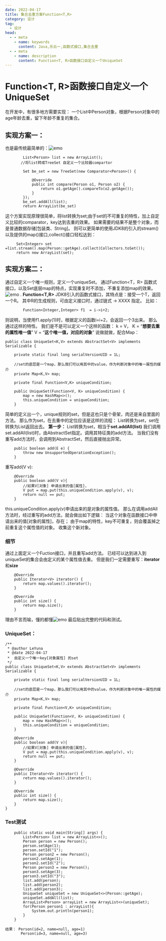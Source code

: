 ```yaml
---
date: 2022-04-17
title: 集合去重方案Function<T,R>
category: 设计
tag:
  - 设计
head:
  - - meta
    - name: keywords
      content: Java,乐云一,函数式接口,集合去重
  - - meta
    - name: description
      content: Function<T, R>函数接口自定义一个UniqueSet
---
```

# Function<T, R>函数接口自定义一个UniqueSet

在开发中，有很多地方需要实现：
一个List中Person对象，根据Person对象中的age年龄去重，留下年龄不重复的集合。

## 实现方案一：
也是最传统最简单的：![emo](https://leyunone-img.oss-cn-hangzhou.aliyuncs.com/image/emo/QQ图片20220302210445.jpg)
```
        List<Person> list = new ArrayList();
       //将list转成TreeSet 自定义一个比较器compartor

        Set be_set = new TreeSet(new Comparator<Person>() {

            @Override
            public int compare(Person o1, Person o2) {
                return o1.getAge().compareTo(o2.getAge());
            }
        });
        be_set.addAll(list);
        return ArrayList(be_set)
```
这个方案实现原理很简单，将list转换为set;由于set的不可重复的特性，加上自定义比较的comparator，key达到去重的效果。
如果需要的结果不是整个对象，而是普通数据存储[包装类、String]。
则可以更简单的使用JDK8的引入的stream()以及提供的map()接口,collect()接口轻松达到：
```
     Set<Integer> set =list.stream().map(Person::getAge).collect(Collectors.toSet());
     return new ArrayList(set);
```

## 实现方案二：
通过自定义一个唯一规则，定义一个uniqueSet。
通过Function<T，R> 函数式接口，以及Set底层map的特点，实现重复时不添加，不重复添加map的效果。![emo](https://leyunone-img.oss-cn-hangzhou.aliyuncs.com/image/emo/QQ图片20220302210521.jpg)
.
**Function<T,R>**
JDK8引入的函数式接口，其特点是：接受一个T，返回一个R。
其中R的生成规则，可由定义接口时，通过链式 -> XXXX 指定。
比如：
```
        Function<Integer,Integer> f1  = i->i+2;
```
则说明，当使用f1.apply(1)时，根据定义的函数i=i+2，会返回一个3出来。
那么通过这样的特性。
我们是不是可以定义一个这样的函数： k =  V，
K = “**想要去重的属性唯一值**”
V = “**这个唯一值，对应的对象**”
说做就做，配合Map：
```
public class UniqueSet<K,V> extends AbstractSet<V> implements Serializable {
    
    private static final long serialVersionUID = 1L;

    //set的底层是一个map，那么我们可以用其中的value，作为判断对象中的唯一属性的媒介
    private Map<K,V> map;
    
    private final Function<V,K> uniqueCondition;

    public UniqueSet(Function<V, K> uniqueCondition) {
        map = new HashMap<>();
        this.uniqueCondition = uniqueCondition;
    }
```

简单的定义出一个，unique规则的set，但是这也只是个骨架，肉还是来自里面的方法。
那么作为set，在去重中的定位应该是这样的流程：
List转换为set，set在转换为List返回出去。
**第一步：**
List转换为set，相当于**set.addAll(list)**
我们调用set.addAll(list)时，由AbstractSet指定。调用其特征类的add方法。
当我们没有重写add方法时，会调用到AbstractSet，然后直接抛出异常。
```
    public boolean add(E e) {
        throw new UnsupportedOperationException();
    }
```
重写add(V v):
```
    @Override
    public boolean add(V v){
        //如果V[对象] 申请出来的值[属性]，
        V put = map.put(this.uniqueCondition.apply(v), v);
        return null == put;
    }
```
this.uniqueCondition.apply(v)申请出来的是对象的属性值。
那么在调用addAll方法时，经过重写的add方法，就会做出如下逻辑：
当这个对象在函数接口中申请出来的值[对象的属性]，存在；
由于map的特性，key不可重复，则会覆盖掉之前重复这个属性值的对象。
收集这个新对象。

### 细节
通过上面定义一个Fuction接口，并且重写add方法。
已经可以达到进入到uniqueSet的集合会由定义的某个属性值去重。
但是我们一定需要重写：**iterator**和**size**
```
    @Override
    public Iterator<V> iterator() {
        return map.values().iterator();
    }

    @Override
    public int size() {
        return map.size();
    }
```
理由不言而喻，懂的都懂![emo](https://leyunone-img.oss-cn-hangzhou.aliyuncs.com/image/emo/QQ图片20220302210528.gif)
最后贴出完整的代码和测试。
### UniqueSet：
```
/**
 * @author LeYuna
 * @date 2022-04-17
 *  自定义一个唯一key[对象属性] 的set
 */
public class UniqueSet<K,V> extends AbstractSet<V> implements Serializable {
    
    private static final long serialVersionUID = 1L;

    //set的底层是一个map，那么我们可以用其中的value，作为判断对象中的唯一属性的媒介
    private Map<K,V> map;
    
    private final Function<V,K> uniqueCondition;

    public UniqueSet(Function<V, K> uniqueCondition) {
        map = new HashMap<>();
        this.uniqueCondition = uniqueCondition;
    }
    
    @Override
    public boolean add(V v){
        //如果V[对象] 申请出来的值[属性]，
        V put = map.put(this.uniqueCondition.apply(v), v);
        return null == put;
    }
    
    @Override
    public Iterator<V> iterator() {
        return map.values().iterator();
    }

    @Override
    public int size() {
        return map.size();
    }
}
```
### Test测试
```
    public static void main(String[] args) {
        List<Person> list = new ArrayList<>();
        Person person = new Person();
        person.setAge(1);
        person.setId("1");
        Person person2 = new Person();
        person2.setAge(1);
        person2.setId("2");
        Person person3 = new Person();
        person3.setAge(3);
        person3.setId("3");
        list.add(person);
        list.add(person2);
        list.add(person3);
        UniqueSet uniqueSet = new UniqueSet<>(Person::getAge);
        uniqueSet.addAll(list);
        ArrayList<Person> arrayList = new ArrayList<>(uniqueSet);
        for(Person person1 : arrayList){
            System.out.println(person1);
        }
    }

结果： Person(id=2, name=null, age=1)
       Person(id=3, name=null, age=3)
```
